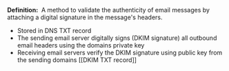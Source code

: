 **Definition:** 
 A method to validate the authenticity of email messages by attaching a digital signature in the message's headers.
 - Stored in DNS TXT record
- The sending email server digitally signs (DKIM signature) all outbound email headers using the domains private key
- Receiving email servers verify the DKIM signature using public key from the sending domains [[DKIM TXT record]]